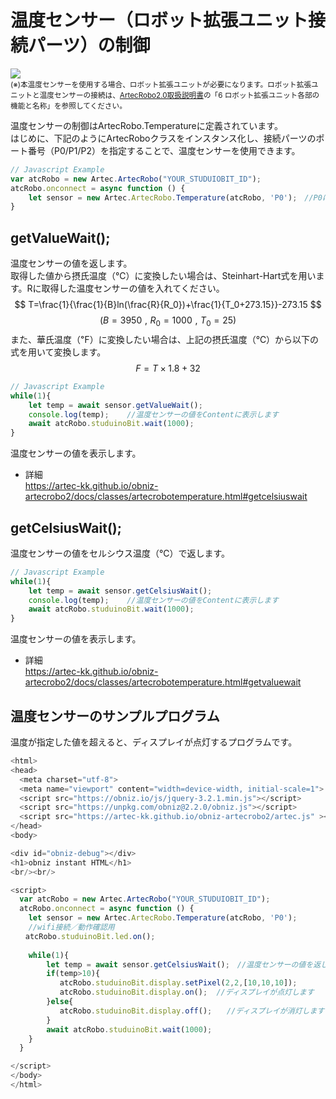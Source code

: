 
# 温度センサー（ロボット拡張ユニット接続パーツ）の制御

![](https://i.imgur.com/GWmFDrR.jpg)<br>
<small>(※)本温度センサーを使用する場合、ロボット拡張ユニットが必要になります。ロボット拡張ユニットと温度センサーの接続は、[ArtecRobo2.0取扱説明書](https://www.artec-kk.co.jp/artecrobo2/pdf/jp/82541man_K0419_J.pdf)の「6 ロボット拡張ユニット各部の機能と名称」を参照してください。<br></small>

温度センサーの制御はArtecRobo.Temperatureに定義されています。</br>
はじめに、下記のようにArtecRoboクラスをインスタンス化し、接続パーツのポート番号（P0/P1/P2）を指定することで、温度センサーを使用できます。
```Javascript
// Javascript Example
var atcRobo = new Artec.ArtecRobo("YOUR_STUDUIOBIT_ID");
atcRobo.onconnect = async function () {
    let sensor = new Artec.ArtecRobo.Temperature(atcRobo, 'P0');　//P0に温度センサーを接続する場合
}
```

## getValueWait();
温度センサーの値を返します。<br>
取得した値から摂氏温度（℃）に変換したい場合は、Steinhart-Hart式を用います。Rに取得した温度センサーの値を入れてください。
$$
T=\frac{1}{\frac{1}{B}ln(\frac{R}{R_0})+\frac{1}{T_0+273.15}}-273.15
$$
$$
(B=3950\,\,,\,\,R_0=1000\,\,,\,\,T_0=25)
$$
また、華氏温度（℉）に変換したい場合は、上記の摂氏温度（℃）から以下の式を用いて変換します。
$$
F=T×1.8+32
$$
```Javascript
// Javascript Example
while(1){
    let temp = await sensor.getValueWait();
    console.log(temp);    //温度センサーの値をContentに表示します
    await atcRobo.studuinoBit.wait(1000);
}
```
温度センサーの値を表示します。
* 詳細<br>
https://artec-kk.github.io/obniz-artecrobo2/docs/classes/artecrobotemperature.html#getcelsiuswait

## getCelsiusWait();
温度センサーの値をセルシウス温度（℃）で返します。
```Javascript
// Javascript Example
while(1){
    let temp = await sensor.getCelsiusWait();
    console.log(temp);    //温度センサーの値をContentに表示します
    await atcRobo.studuinoBit.wait(1000);
}
```
温度センサーの値を表示します。
* 詳細<br>
https://artec-kk.github.io/obniz-artecrobo2/docs/classes/artecrobotemperature.html#getvaluewait

## 温度センサーのサンプルプログラム
温度が指定した値を超えると、ディスプレイが点灯するプログラムです。
```Javascript
<html>
<head>
  <meta charset="utf-8">
  <meta name="viewport" content="width=device-width, initial-scale=1">
  <script src="https://obniz.io/js/jquery-3.2.1.min.js"></script>
  <script src="https://unpkg.com/obniz@2.2.0/obniz.js"></script>
  <script src="https://artec-kk.github.io/obniz-artecrobo2/artec.js" ></script>
</head>
<body>

<div id="obniz-debug"></div>
<h1>obniz instant HTML</h1>
<br/><br/>

<script>
  var atcRobo = new Artec.ArtecRobo("YOUR_STUDUIOBIT_ID");
  atcRobo.onconnect = async function () {
    let sensor = new Artec.ArtecRobo.Temperature(atcRobo, 'P0');
    //wifi接続／動作確認用
　　atcRobo.studuinoBit.led.on();
  
    while(1){
        let temp = await sensor.getCelsiusWait();　//温度センサーの値を返します
        if(temp>10){
           atcRobo.studuinoBit.display.setPixel(2,2,[10,10,10]);  
           atcRobo.studuinoBit.display.on();  //ディスプレイが点灯します
        }else{
           atcRobo.studuinoBit.display.off();　　//ディスプレイが消灯します
        }
        await atcRobo.studuinoBit.wait(1000);
    }
  }

</script>
</body>
</html>
```

